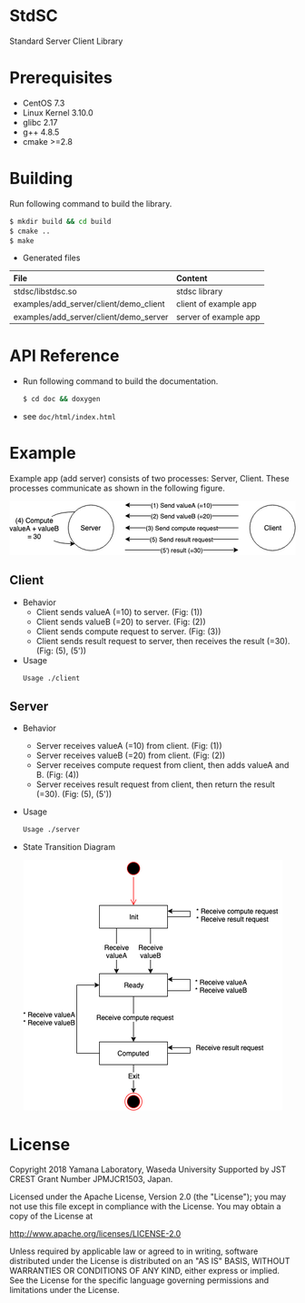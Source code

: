 # StdSC

Standard Server Client Library

# Prerequisites
* CentOS 7.3
* Linux Kernel 3.10.0
* glibc 2.17
* g++ 4.8.5
* cmake >=2.8

# Building
Run following command to build the library.

```sh
$ mkdir build && cd build
$ cmake ..
$ make
```

* Generated files

| File | Content |
|:---|:---|
| stdsc/libstdsc.so | stdsc library |
| examples/add_server/client/demo_client | client of example app |
| examples/add_server/client/demo_server | server of example app |

# API Reference
* Run following command to build the documentation.
    ```sh
    $ cd doc && doxygen
    ```
* see `doc/html/index.html`

# Example
Example app (add server) consists of two processes: Server, Client. These processes communicate as shown in the following figure.

![](doc/img/stdsc_flow.png)

## Client
* Behavior
    * Client sends valueA (=10) to server. (Fig: (1))
    * Client sends valueB (=20) to server. (Fig: (2))
    * Client sends compute request to server. (Fig: (3))
    * Client sends result request to server, then receives the result (=30). (Fig: (5), (5'))
* Usage
    ```sh
    Usage ./client
    ```

## Server
* Behavior
    * Server receives valueA (=10) from client. (Fig: (1))
    * Server receives valueB (=20) from client. (Fig: (2))
    * Server receives compute request from client, then adds valueA and B. (Fig: (4))
    * Server receives result request from client, then return the result (=30). (Fig: (5), (5'))
* Usage
    ```sh
    Usage ./server
    ```
* State Transition Diagram

    ![](doc/img/stdsc_state.png)
    
# License
Copyright 2018 Yamana Laboratory, Waseda University
Supported by JST CREST Grant Number JPMJCR1503, Japan.

Licensed under the Apache License, Version 2.0 (the "License");
you may not use this file except in compliance with the License.
You may obtain a copy of the License at

http://www.apache.org/licenses/LICENSE-2.0

Unless required by applicable law or agreed to in writing, software
distributed under the License is distributed on an "AS IS" BASIS,
WITHOUT WARRANTIES OR CONDITIONS OF ANY KIND, either express or implied.
See the License for the specific language governing permissions and
limitations under the License.
